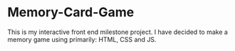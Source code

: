 # Memory-Card-Game
This is my interactive front end milestone project. I have decided to make a memory game using primarily: HTML, CSS and JS.

